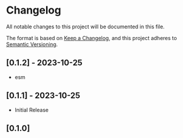 # Changelog

All notable changes to this project will be documented in this file.

The format is based on [Keep a Changelog](https://keepachangelog.com/en/1.0.0/),
and this project adheres to [Semantic Versioning](https://semver.org/spec/v2.0.0.html).

## [0.1.2] - 2023-10-25

- esm
  
## [0.1.1] - 2023-10-25

- Initial Release

## [0.1.0]

